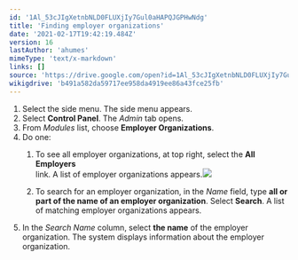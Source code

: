 ```yaml
---
id: '1Al_53cJIgXetnbNLD0FLUXjIy7Gul0aHAPQJGPHwNdg'
title: 'Finding employer organizations'
date: '2021-02-17T19:42:19.484Z'
version: 16
lastAuthor: 'ahumes'
mimeType: 'text/x-markdown'
links: []
source: 'https://drive.google.com/open?id=1Al_53cJIgXetnbNLD0FLUXjIy7Gul0aHAPQJGPHwNdg'
wikigdrive: 'b491a582da59717ee958da4919ee86a43fce25fb'
---
```

1. Select the side menu. The side menu appears.
2. Select <strong>Control Panel</strong>. The <em>Admin</em> tab opens. 
3. From <em>Modules</em> list, choose <strong>Employer Organizations</strong>.
4. Do one:
   1. To see all employer organizations, at top right, select the <strong>All Employers</strong>  
       link. A list of employer organizations appears.<img src="../finding-employer-organizations.assets/3d959dd6aba3c9c9e08f1001cd0527b5.png" />  

   2. To search for an employer organization, in the <em>Name</em> field, type <strong>all or part of the name of an employer organization</strong>. Select <strong>Search</strong>. A list of matching employer organizations appears.
1. In the <em>Search Name</em> column, select <strong>the name</strong> of the employer organization. The system displays information about the employer organization.

